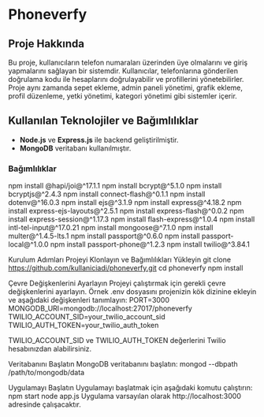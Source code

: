 # Phoneverfy

## Proje Hakkında

Bu proje, kullanıcıların telefon numaraları üzerinden üye olmalarını ve giriş yapmalarını sağlayan bir sistemdir. Kullanıcılar, telefonlarına gönderilen doğrulama kodu ile hesaplarını doğrulayabilir ve profillerini yönetebilirler. Proje aynı zamanda sepet ekleme, admin paneli yönetimi, grafik ekleme, profil düzenleme, yetki yönetimi, kategori yönetimi gibi sistemler içerir.

## Kullanılan Teknolojiler ve Bağımlılıklar

- **Node.js** ve **Express.js** ile backend geliştirilmiştir.
- **MongoDB** veritabanı kullanılmıştır.

### Bağımlılıklar
  npm install @hapi/joi@^17.1.1
npm install bcrypt@^5.1.0
npm install bcryptjs@^2.4.3
npm install connect-flash@^0.1.1
npm install dotenv@^16.0.3
npm install ejs@^3.1.9
npm install express@^4.18.2
npm install express-ejs-layouts@^2.5.1
npm install express-flash@^0.0.2
npm install express-session@^1.17.3
npm install flash-express@^1.0.4
npm install intl-tel-input@^17.0.21
npm install mongoose@^7.1.0
npm install multer@^1.4.5-lts.1
npm install passport@^0.6.0
npm install passport-local@^1.0.0
npm install passport-phone@^1.2.3
npm install twilio@^3.84.1

Kurulum Adımları
Projeyi Klonlayın ve Bağımlılıkları Yükleyin
git clone https://github.com/kullaniciadi/phoneverfy.git
cd phoneverfy
npm install

Çevre Değişkenlerini Ayarlayın
Projeyi çalıştırmak için gerekli çevre değişkenlerini ayarlayın. Örnek .env dosyasını projenizin kök dizinine ekleyin ve aşağıdaki değişkenleri tanımlayın:
PORT=3000
MONGODB_URI=mongodb://localhost:27017/phoneverfy
TWILIO_ACCOUNT_SID=your_twilio_account_sid
TWILIO_AUTH_TOKEN=your_twilio_auth_token

TWILIO_ACCOUNT_SID ve TWILIO_AUTH_TOKEN değerlerini Twilio hesabınızdan alabilirsiniz.


Veritabanını Başlatın
MongoDB veritabanını başlatın:
mongod --dbpath /path/to/mongodb/data

Uygulamayı Başlatın
Uygulamayı başlatmak için aşağıdaki komutu çalıştırın:
npm start
node app.js
Uygulama varsayılan olarak http://localhost:3000 adresinde çalışacaktır.



